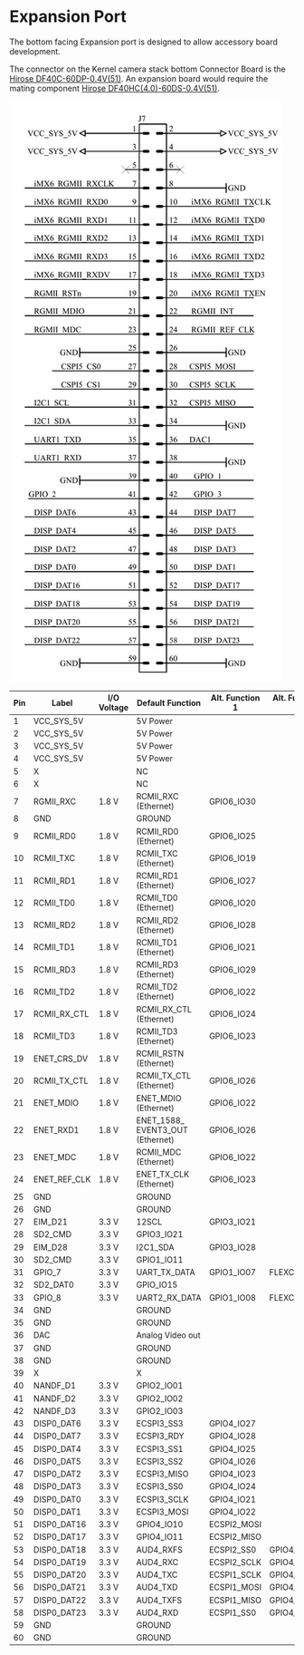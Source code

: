 # Expansion Port

The bottom facing Expansion port is designed to allow accessory board development.

The connector on the Kernel camera stack bottom Connector Board is the [Hirose DF40C-60DP-0.4V(51)](http://tinyurl.com/h3w6h66). An expansion board would require the mating component [Hirose DF40HC(4.0)-60DS-0.4V(51)](https://www.hirose.com/product/en/products/DF40/DF40HC%284.0%29-60DS-0.4V%2851%29/).

![](/assets/kernel_expansion_port.jpg)

| **Pin** | **Label**    | **I/O Voltage** | **Default Function** | **Alt. Function 1** | **Alt. Function 2** |
|---------|--------------|-----------------|----------------------|---------------------|---------------------| 
| 1        |VCC_SYS_5V   |                 | 5V Power     |                     |                     | 
| 2        |VCC_SYS_5V   |                 | 5V Power     |                     |                     | 
| 3        |VCC_SYS_5V   |                 | 5V Power      |                     |                     | 
| 4        |VCC_SYS_5V   |                 | 5V Power     |                     |                     | 
| 5       |X            |                 | NC                   |                     |                     | 
| 6       |X            |                 | NC                   |                     |                     | 
| 7       | RGMII_RXC    | 1.8 V           | RCMII_RXC (Ethernet)  | GPIO6_IO30          |                     | 
| 8        | GND          |                 | GROUND           |                     |                     | 
| 9       | RCMII_RD0    | 1.8 V           | RCMII_RD0 (Ethernet)      | GPIO6_IO25          |                     | 
| 10      | RCMII_TXC    | 1.8 V           | RCMII_TXC (Ethernet)      | GPIO6_IO19          |                     | 
| 11      | RCMII_RD1    | 1.8 V           | RCMII_RD1 (Ethernet)      | GPIO6_IO27          |                     | 
| 12      | RCMII_TD0    | 1.8 V           | RCMII_TD0 (Ethernet)      | GPIO6_IO20          |                     | 
| 13      | RCMII_RD2    | 1.8 V           | RCMII_RD2 (Ethernet)      | GPIO6_IO28          |                     | 
| 14      | RCMII_TD1    | 1.8 V           | RCMII_TD1 (Ethernet)      | GPIO6_IO21          |                     | 
| 15      | RCMII_RD3    | 1.8 V           | RCMII_RD3 (Ethernet)      | GPIO6_IO29          |                     | 
| 16      | RCMII_TD2    | 1.8 V           | RCMII_TD2 (Ethernet)      | GPIO6_IO22          |                     | 
| 17      | RCMII_RX_CTL | 1.8 V           | RCMII_RX_CTL (Ethernet)   | GPIO6_IO24          |                     | 
| 18      | RCMII_TD3    | 1.8 V           | RCMII_TD3 (Ethernet)     | GPIO6_IO23          |                     | 
| 19      | ENET_CRS_DV  | 1.8 V           | RCMII_RSTN (Ethernet)     |                     |                     | 
| 20      | RCMII_TX_CTL | 1.8 V           | RCMII_TX_CTL (Ethernet)    | GPIO6_IO26          |                     | 
| 21      | ENET_MDIO    | 1.8 V           | ENET_MDIO (Ethernet)     | GPIO6_IO22          |                     | 
| 22      | ENET_RXD1    | 1.8 V           | ENET_1588_ EVENT3_OUT (Ethernet)  | GPIO6_IO26          |                     | 
| 23      | ENET_MDC     | 1.8 V           | RCMII_MDC  (Ethernet)     | GPIO6_IO22          |                     | 
| 24      | ENET_REF_CLK | 1.8 V           | ENET_TX_CLK (Ethernet)     | GPIO6_IO23          |                     | 
| 25       |GND          |                 | GROUND           |                     |                     | 
| 26       |GND          |                 | GROUND           |                     |                     | 
| 27      | EIM_D21      | 3.3 V           | 12SCL                | GPIO3_IO21          |                     | 
| 28      | SD2_CMD      | 3.3 V           | GPIO3_IO21           |                     |                     | 
| 29      | EIM_D28      | 3.3 V           | I2C1_SDA             | GPIO3_IO28          |                     | 
| 30      | SD2_CMD      | 3.3 V           | GPIO1_IO11           |                     |                     | 
| 31      | GPIO_7       | 3.3 V           | UART_TX_DATA       | GPIO1_IO07          |FLEXCAN1_TX  | 
| 32      | SD2_DAT0     | 3.3 V           | GPIO_IO15            |                     |                     | 
| 33      | GPIO_8       | 3.3 V           | UART2_RX_DATA      | GPIO1_IO08       | FLEXCAN1_RX| 
| 34       |GND          |                 | GROUND           |                     |                     | 
| 35       |GND          |                 | GROUND           |                     |                     | 
| 36      | DAC          |                 | Analog Video out     |                     |                     | 
| 37       |GND          |                 | GROUND            |                     |                     | 
| 38      |GND          |                 | GROUND           |                     |                     | 
| 39      | X            |                 | X                   |                     |                     | 
| 40      | NANDF_D1     | 3.3 V           | GPIO2_IO01    |                     |                     | 
| 41      | NANDF_D2     | 3.3 V           | GPIO2_IO02    |                     |                     | 
| 42      | NANDF_D3     | 3.3 V           | GPIO2_IO03    |                     |                     | 
| 43      | DISP0_DAT6   | 3.3 V           | ECSPI3_SS3   | GPIO4_IO27   |                     | 
| 44      | DISP0_DAT7   | 3.3 V           | ECSPI3_RDY   | GPIO4_IO28   |                     | 
| 45      | DISP0_DAT4   | 3.3 V           | ECSPI3_SS1   | GPIO4_IO25   |                     | 
| 46      | DISP0_DAT5   | 3.3 V           | ECSPI3_SS2 | GPIO4_IO26   |                     | 
| 47      | DISP0_DAT2   | 3.3 V           | ECSPI3_MISO  | GPIO4_IO23  |                     | 
| 48      | DISP0_DAT3   | 3.3 V           | ECSPI3_SS0   | GPIO4_IO24   |                     | 
| 49      | DISP0_DAT0   | 3.3 V           | ECSPI3_SCLK | GPIO4_IO21   |                     | 
| 50      | DISP0_DAT1   | 3.3 V           | ECSPI3_MOSI  | GPIO4_IO22   |                     | 
| 51      | DISP0_DAT16  | 3.3 V           | GPIO4_IO10   | ECSPI2_MOSI  |                     | 
| 52      | DISP0_DAT17  | 3.3 V           | GPIO4_IO11    | ECSPI2_MISO  |                     | 
| 53      | DISP0_DAT18  | 3.3 V           | AUD4_RXFS    | ECSPI2_SS0   | GPIO4_IO12   | 
| 54      | DISP0_DAT19  | 3.3 V           | AUD4_RXC     | ECSPI2_SCLK  | GPIO4_IO13   | 
| 55      | DISP0_DAT20  | 3.3 V           | AUD4_TXC     | ECSPI1_SCLK  | GPIO4_IO14   | 
| 56      | DISP0_DAT21  | 3.3 V           | AUD4_TXD     | ECSPI1_MOSI  | GPIO4_IO15   | 
| 57      | DISP0_DAT22  | 3.3 V           | AUD4_TXFS    | ECSPI1_MISO  | GPIO4_IO16  | 
| 58      | DISP0_DAT23  | 3.3 V           | AUD4_RXD     | ECSPI1_SS0  | GPIO4_IO17   | 
| 59      | GND          |                 | GROUND           |                      |                     | 
| 60      | GND          |                 | GROUND           |                      |                     | 